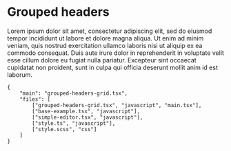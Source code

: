 # Grouped headers

Lorem ipsum dolor sit amet, consectetur adipiscing elit, sed do eiusmod tempor incididunt ut labore et dolore magna aliqua. Ut enim ad minim veniam, quis nostrud exercitation ullamco laboris nisi ut aliquip ex ea commodo consequat. Duis aute irure dolor in reprehenderit in voluptate velit esse cillum dolore eu fugiat nulla pariatur. Excepteur sint occaecat cupidatat non proident, sunt in culpa qui officia deserunt mollit anim id est laborum.


```code-view
{
    "main": "grouped-headers-grid.tsx",
    "files": [
        ["grouped-headers-grid.tsx", "javascript", "main.tsx"],
        ["base-example.tsx", "javascript"],
        ["simple-editor.tsx", "javascript"],
        ["style.ts", "javascript"],
        ["style.scss", "css"]
    ]
}
```
